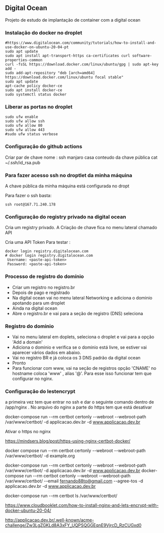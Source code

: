 ## Digital Ocean

Projeto de estudo de implantação de container com a digital ocean


### Instalação do docker no droplet

```
#https://www.digitalocean.com/community/tutorials/how-to-install-and-use-docker-on-ubuntu-20-04-pt
sudo apt update
sudo apt install apt-transport-https ca-certificates curl software-properties-common
curl -fsSL https://download.docker.com/linux/ubuntu/gpg | sudo apt-key add -
sudo add-apt-repository "deb [arch=amd64] https://download.docker.com/linux/ubuntu focal stable"
sudo apt update
apt-cache policy docker-ce
sudo apt install docker-ce
sudo systemctl status docker
```


### Liberar as portas no droplet

```
sudo ufw enable
sudo ufw allow ssh
sudo ufw allow 80
sudo ufw allow 443
#sudo ufw status verbose
```


### Configuração do github actions

Criar par de chave
    nome : ssh manjaro casa
    conteudo da chave pública cat ~/.ssh/id_rsa.pub
    


### Para fazer acesso ssh no droptlet da minha máquina

A chave pública da minha máquina está configurada no dropt

Para fazer o ssh basta:

```
ssh root@167.71.240.178
```

### Configuração do registry privado na digital ocean

Cria um registry privado.
A Criação de chave fica no menu  lateral chamado API 

Cria uma API Token
    Para testar :

```
docker login registry.digitalocean.com
# docker login registry.digitalocean.com
 Username: <paste-api-token>
 Password: <paste-api-token>
```


### Processo de registro do domínio

* Criar um registro no registro.br
* Depois de pago e registrado 
* Na digital ocean vai no menu lateral Networking e adiciona o dominio apotando para um droplet
* Ainda na digital ocean 
* Abre o registro.br e vai para a seção de registro (DNS) seleciona 



### Registro do dominio

* Vai no menu lateral em doplets, seleciona o droplet e vai para a opção 'Add a domain'
* Adiciona o dominio e verifica se o dominio está livre, se estiver vai aparecer vários dados em abaixo.
* Vai no registro BR e já coloca os 3 DNS padrão da digital ocean
* Pronto
* Para funcionar com www, vai na seção de registros opção 'CNAME' no hostname coloca 'www' , alias '@'. Para esse isso funcionar tem que configurar no nginx.

### Configuração do lestencrypt


a primeira vez tem que entrar no ssh e dar o seguinte comando dentro de /app/nginx .
No arquivo do nginx a parte do https tem que está desativar

docker-compose run --rm  certbot certonly --webroot --webroot-path /var/www/certbot/ -d applicacao.dev.br -d www.applicacao.dev.br


Ativar o https no nginx 




https://mindsers.blog/post/https-using-nginx-certbot-docker/


docker compose run --rm  certbot certonly --webroot --webroot-path /var/www/certbot/ -d example.org

docker-compose run --rm  certbot certonly --webroot --webroot-path /var/www/certbot/ -d applicacao.dev.br -d www.applicacao.dev.br
docker-compose run --rm  certbot certonly --webroot --webroot-path /var/www/certbot/ --email fernando88to@gmail.com --agree-tos -d applicacao.dev.br -d www.applicacao.dev.br

docker-compose run --rm  certbot ls /var/www/certbot/ 

https://www.cloudbooklet.com/how-to-install-nginx-and-lets-encrypt-with-docker-ubuntu-20-04/



http://applicacao.dev.br/.well-known/acme-challenge/Zw3LgZGKLd8A3xFY_UQPSQGGEqnE9VjrcD_RzCUGxd0


